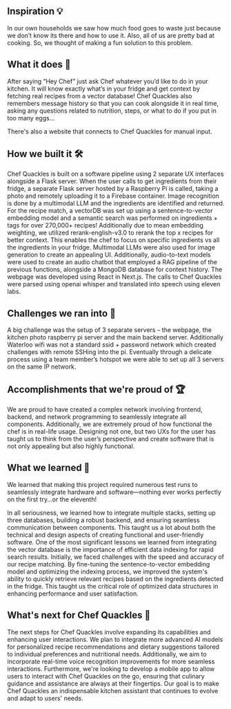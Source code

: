 ## Inspiration 💡
In our own households we saw how much food goes to waste just because we don’t know its there and how to use it. Also, all of us are pretty bad at cooking. So, we thought of making a fun solution to this problem.

## What it does 🍳
After saying “Hey Chef” just ask Chef whatever you’d like to do in your kitchen. It will know exactly what’s in your fridge and get context by fetching real recipes from a vector database! Chef Quackles also remembers message history so that you can cook alongside it in real time, asking any questions related to nutrition, steps, or what to do if you put in too many eggs…

There's also a website that connects to Chef Quackles for manual input. 

## How we built it 🛠️
Chef Quackles is built on a software pipeline using 2 separate UX interfaces alongside a Flask server. When the user calls to get ingredients from their fridge, a separate Flask server hosted by a Raspberry Pi is called, taking a photo and remotely uploading it to a Firebase container. Image recognition is done by a multimodal LLM and the ingredients are identified and returned. For the recipe match, a vectorDB was set up using a sentence-to-vector embedding model and a semantic search was performed on ingredients + tags for over 270,000+ recipes!  Additionally due to mean embedding weighting, we utilized rerank-english-v3.0 to rerank the top x recipes for better context. This enables the chef to focus on specific ingredients vs all the ingredients in your fridge. Multimodal LLMs were also used for image generation to create an appealing UI. Additionally, audio-to-text models were used to create an audio chatbot that employed a RAG pipeline of the previous functions, alongside a MongoDB database for context history. The webpage was developed using React in Next.js. The calls to Chef Quackles were parsed using openai whisper and translated into speech using eleven labs. 

## Challenges we ran into 🤔
A big challenge was the setup of 3 separate servers – the webpage, the kitchen photo raspberry pi server and the main backend server.  Additionally Waterloo wifi was not a standard ssid + password network which created challenges with remote SSHing into the pi. Eventually through a delicate process using a team member’s hotspot we were able to set up all 3 servers on the same IP network. 

## Accomplishments that we're proud of 🏆
We are proud to have created a complex network involving frontend, backend, and network programming to seamlessly integrate all components. Additionally, we are extremely proud of how functional the chef is in real-life usage. Designing not one, but two UXs for the user has taught us to think from the user’s perspective and create software that is not only appealing but also highly functional. 

## What we learned 🧠
We learned that making this project required numerous test runs to seamlessly integrate hardware and software—nothing ever works perfectly on the first try…or the eleventh! 

In all seriousness, we learned how to integrate multiple stacks, setting up three databases, building a robust backend, and ensuring seamless communication between components. This taught us a lot about both the technical and design aspects of creating functional and user-friendly software. One of the most significant lessons we learned from integrating the vector database is the importance of efficient data indexing for rapid search results. Initially, we faced challenges with the speed and accuracy of our recipe matching. By fine-tuning the sentence-to-vector embedding model and optimizing the indexing process, we improved the system's ability to quickly retrieve relevant recipes based on the ingredients detected in the fridge. This taught us the critical role of optimized data structures in enhancing performance and user satisfaction.

## What's next for Chef Quackles 🚀
The next steps for Chef Quackles involve expanding its capabilities and enhancing user interactions. We plan to integrate more advanced AI models for personalized recipe recommendations and dietary suggestions tailored to individual preferences and nutritional needs. Additionally, we aim to incorporate real-time voice recognition improvements for more seamless interactions. Furthermore, we're looking to develop a mobile app to allow users to interact with Chef Quackles on the go, ensuring that culinary guidance and assistance are always at their fingertips. Our goal is to make Chef Quackles an indispensable kitchen assistant that continues to evolve and adapt to users' needs.
